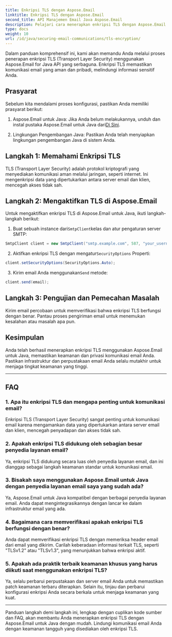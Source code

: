 ```yaml
---
title: Enkripsi TLS dengan Aspose.Email
linktitle: Enkripsi TLS dengan Aspose.Email
second_title: API Manajemen Email Java Aspose.Email
description: Pelajari cara menerapkan enkripsi TLS dengan Aspose.Email untuk Java. Ikuti panduan langkah demi langkah kami dengan kode sumber dan FAQ untuk komunikasi email yang aman.
type: docs
weight: 10
url: /id/java/securing-email-communications/tls-encryption/
---
```


Dalam panduan komprehensif ini, kami akan memandu Anda melalui proses penerapan enkripsi TLS (Transport Layer Security) menggunakan Aspose.Email for Java API yang serbaguna. Enkripsi TLS memastikan komunikasi email yang aman dan pribadi, melindungi informasi sensitif Anda.

## Prasyarat

Sebelum kita mendalami proses konfigurasi, pastikan Anda memiliki prasyarat berikut:

1.  Aspose.Email untuk Java: Jika Anda belum melakukannya, unduh dan instal pustaka Aspose.Email untuk Java dari[Di Sini](https://releases.aspose.com/email/java/).

2. Lingkungan Pengembangan Java: Pastikan Anda telah menyiapkan lingkungan pengembangan Java di sistem Anda.

## Langkah 1: Memahami Enkripsi TLS

TLS (Transport Layer Security) adalah protokol kriptografi yang menyediakan komunikasi aman melalui jaringan, seperti internet. Ini mengenkripsi data yang dipertukarkan antara server email dan klien, mencegah akses tidak sah.

## Langkah 2: Mengaktifkan TLS di Aspose.Email

Untuk mengaktifkan enkripsi TLS di Aspose.Email untuk Java, ikuti langkah-langkah berikut:

1.  Buat sebuah instance dari`SmtpClient`kelas dan atur pengaturan server SMTP:

   ```java
   SmtpClient client = new SmtpClient("smtp.example.com", 587, "your_username", "your_password");
   ```

2.  Aktifkan enkripsi TLS dengan mengatur`SecurityOptions` Properti:

   ```java
   client.setSecurityOptions(SecurityOptions.Auto);
   ```

3.  Kirim email Anda menggunakan`Send` metode:

   ```java
   client.send(email);
   ```

## Langkah 3: Pengujian dan Pemecahan Masalah

Kirim email percobaan untuk memverifikasi bahwa enkripsi TLS berfungsi dengan benar. Pantau proses pengiriman email untuk menemukan kesalahan atau masalah apa pun.

## Kesimpulan

Anda telah berhasil menerapkan enkripsi TLS menggunakan Aspose.Email untuk Java, memastikan keamanan dan privasi komunikasi email Anda. Pastikan infrastruktur dan perpustakaan email Anda selalu mutakhir untuk menjaga tingkat keamanan yang tinggi.

---

## FAQ

### 1. Apa itu enkripsi TLS dan mengapa penting untuk komunikasi email?

Enkripsi TLS (Transport Layer Security) sangat penting untuk komunikasi email karena mengamankan data yang dipertukarkan antara server email dan klien, mencegah penyadapan dan akses tidak sah.

### 2. Apakah enkripsi TLS didukung oleh sebagian besar penyedia layanan email?

Ya, enkripsi TLS didukung secara luas oleh penyedia layanan email, dan ini dianggap sebagai langkah keamanan standar untuk komunikasi email.

### 3. Bisakah saya menggunakan Aspose.Email untuk Java dengan penyedia layanan email saya yang sudah ada?

Ya, Aspose.Email untuk Java kompatibel dengan berbagai penyedia layanan email. Anda dapat mengintegrasikannya dengan lancar ke dalam infrastruktur email yang ada.

### 4. Bagaimana cara memverifikasi apakah enkripsi TLS berfungsi dengan benar?

Anda dapat memverifikasi enkripsi TLS dengan memeriksa header email dari email yang dikirim. Carilah keberadaan informasi terkait TLS, seperti "TLSv1.2" atau "TLSv1.3", yang menunjukkan bahwa enkripsi aktif.

### 5. Apakah ada praktik terbaik keamanan khusus yang harus diikuti saat menggunakan enkripsi TLS?

Ya, selalu perbarui perpustakaan dan server email Anda untuk memastikan patch keamanan terbaru diterapkan. Selain itu, tinjau dan perbarui konfigurasi enkripsi Anda secara berkala untuk menjaga keamanan yang kuat.

---

Panduan langkah demi langkah ini, lengkap dengan cuplikan kode sumber dan FAQ, akan membantu Anda menerapkan enkripsi TLS dengan Aspose.Email untuk Java dengan mudah. Lindungi komunikasi email Anda dengan keamanan tangguh yang disediakan oleh enkripsi TLS.